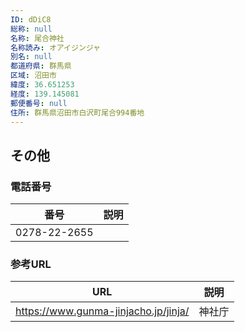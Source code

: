 ```yaml
---
ID: dDiC8
総称: null
名称: 尾合神社
名称読み: オアイジンジャ
別名: null
都道府県: 群馬県
区域: 沼田市
緯度: 36.651253
経度: 139.145081
郵便番号: null
住所: 群馬県沼田市白沢町尾合994番地
---
```


## その他

### 電話番号

| 番号         | 説明 |
| ------------ | ---- |
| 0278-22-2655 |      |

### 参考URL

| URL                                  | 説明   |
| ------------------------------------ | ------ |
| https://www.gunma-jinjacho.jp/jinja/ | 神社庁 |
